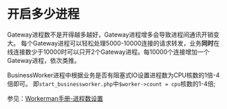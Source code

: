 # 开启多少进程
Gateway进程数不是开得越多越好，Gateway进程增多会导致进程间通讯开销变大。
每个Gateway进程可以轻松处理5000-10000连接的请求转发，业务**同时**在线连接数少于10000时可以只开2个Gateway进程。每10000个连接增加一个Gateway进程，依次类推。

BusinessWorker进程中根据业务是否有阻塞式IO设置进程数为CPU核数的1倍-4倍即可。 即```start_businessworker.php```中```$worker->count = cpu```核数的1-4倍;

参见：[Workerman手册-进程数设置](https://doc.workerman.net/faq/processes-count.html)
